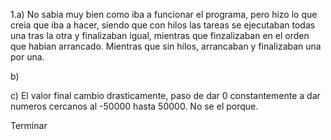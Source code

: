 1.a) No sabia muy bien como iba a funcionar el programa, pero hizo lo que creia que iba a hacer, siendo que con hilos las tareas se ejecutaban todas una tras la otra y finalizaban igual, mientras que finzalizaban en el orden que habian arrancado. Mientras que sin hilos, arrancaban y finalizaban una por una.

b)

c) El valor final cambio drasticamente, paso de dar 0 constantemente a dar numeros cercanos al -50000 hasta 50000. No se el porque.

Terminar
